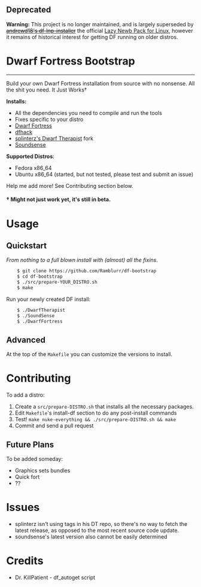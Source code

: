 ## Deprecated

**Warning:** This project is no longer maintained, and is largely superseded by ~~[andrewd18's
df-lnp-installer](https://github.com/andrewd18/df-lnp-installer)~~ the official [Lazy Newb Pack for Linux](https://github.com/Lazy-Newb-Pack/Lazy-Newb-Pack-Linux), however it
remains of historical interest for getting DF running on older distros.

# Dwarf Fortress Bootstrap

---

Build your own Dwarf Fortress installation from source with no nonsense. All the shit you need. It Just Works†

**Installs:**

* All the dependencies you need to compile and run the tools
* Fixes specific to your distro
* [Dwarf Fortress](http://www.bay12games.com/dwarves/)
* [dfhack](https://github.com/peterix/dfhack)
* [splinterz's Dwarf Therapist](https://code.google.com/r/splintermind-attributes/) fork
* [Soundsense](http://df.zweistein.cz/soundsense/)

**Supported Distros**:

* Fedora x86_64
* Ubuntu x86_64 (started, but not tested, please test and submit an issue)

Help me add more! See Contributing section below.

    
#### **†** Might not just work yet, it's still in beta.

# Usage 

## Quickstart

*From nothing to a full blown install with (almost) all the fixins*.

```bash
    $ git clone https://github.com/Ramblurr/df-bootstrap
    $ cd df-bootstrap
    $ ./src/prepare-YOUR_DISTRO.sh
    $ make
```

Run your newly created DF install:
```bash
    $ ./DwarfTherapist
    $ ./SoundSense
    $ ./DwarfFortress
```

## Advanced

At the top of the `Makefile` you can customize the versions to install.

# Contributing

To add a distro:

1. Create a `src/prepare-DISTRO.sh` that installs all the necessary packages.
2. Edit `Makefile`'s install-df section to do any post-install commands
3. Test! `make nuke-everything && ./src/prepare-DISTRO.sh && make`
4. Commit and send a pull request


## Future Plans

To be added someday:

* Graphics sets bundles 
* Quick fort
* ??

# Issues

* splinterz isn't using tags in his DT repo, so there's no way to fetch the latest
release, as opposed to the most recent source code update.
* soundsense's latest version also cannot be easily determined

# Credits

* Dr. KillPatient - df_autoget script

